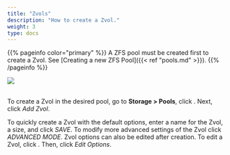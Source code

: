 ```yaml
---
title: "Zvols"
description: "How to create a Zvol."
weight: 3
type: docs
---
```


{{% pageinfo color="primary" %}}
A ZFS pool must be created first to create a Zvol. See
[Creating a new ZFS Pool]({{< ref "pools.md" >}}).
{{% /pageinfo %}}

<img src="/images/pools-zvol.JPG">
<br><br>

To create a Zvol in the desired pool, go to **Storage > Pools**, click
<i class="fas fa-ellipsis-v"></i>. Next, click *Add Zvol*.

To quickly create a Zvol with the default options, enter a name for the
Zvol, a size, and click *SAVE*. To modify more advanced settings of the Zvol
click *ADVANCED MODE*. Zvol options can also be edited after creation. To edit a
Zvol, click <i class="fas fa-ellipsis-v"></i>. Then, click *Edit Options*.
